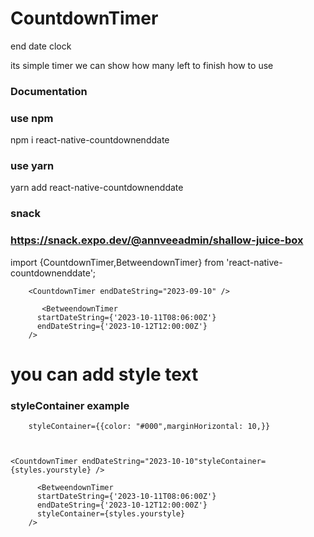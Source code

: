 # CountdownTimer
end date clock

its simple timer we can show how many left to finish
how to use
### Documentation
 ### use npm 
npm i react-native-countdownenddate
 ### use yarn
 yarn add react-native-countdownenddate
  ### snack 
  ### https://snack.expo.dev/@annveeadmin/shallow-juice-box
 
import {CountdownTimer,BetweendownTimer} from 'react-native-countdownenddate';

        <CountdownTimer endDateString="2023-09-10" />
        
           <BetweendownTimer
          startDateString={'2023-10-11T08:06:00Z'}
          endDateString={'2023-10-12T12:00:00Z'}
        />
# you can add style text 
        
### styleContainer  example
        
        styleContainer={{color: "#000",marginHorizontal: 10,}}
              
              
              
    <CountdownTimer endDateString="2023-10-10"styleContainer={styles.yourstyle} />
                
          <BetweendownTimer
          startDateString={'2023-10-11T08:06:00Z'}
          endDateString={'2023-10-12T12:00:00Z'}
          styleContainer={styles.yourstyle}
        />         
               
